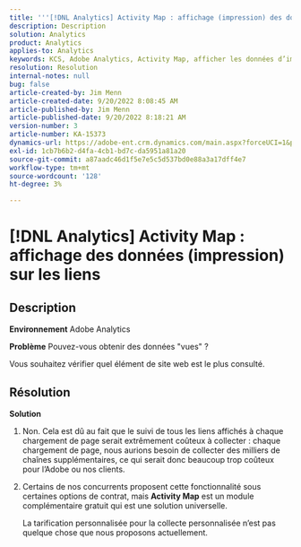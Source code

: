 ```yaml
---
title: '''[!DNL Analytics] Activity Map : affichage (impression) des données sur les liens'
description: Description
solution: Analytics
product: Analytics
applies-to: Analytics
keywords: KCS, Adobe Analytics, Activity Map, afficher les données d’impression, les liens, les vues
resolution: Resolution
internal-notes: null
bug: false
article-created-by: Jim Menn
article-created-date: 9/20/2022 8:08:45 AM
article-published-by: Jim Menn
article-published-date: 9/20/2022 8:18:21 AM
version-number: 3
article-number: KA-15373
dynamics-url: https://adobe-ent.crm.dynamics.com/main.aspx?forceUCI=1&pagetype=entityrecord&etn=knowledgearticle&id=80e75a6f-bb38-ed11-9db1-0022480866ad
exl-id: 1cb7b6b2-d4fa-4cb1-bd7c-da5951a81a20
source-git-commit: a87aadc46d1f5e7e5c5d537bd0e88a3a17dff4e7
workflow-type: tm+mt
source-wordcount: '128'
ht-degree: 3%

---
```


# [!DNL Analytics] Activity Map : affichage des données (impression) sur les liens

## Description


<b>Environnement</b>
Adobe Analytics

<b>Problème</b>
Pouvez-vous obtenir des données &quot;vues&quot; ?

Vous souhaitez vérifier quel élément de site web est le plus consulté.


## Résolution


<b>Solution</b>

1. Non. Cela est dû au fait que le suivi de tous les liens affichés à chaque chargement de page serait extrêmement coûteux à collecter : chaque chargement de page, nous aurions besoin de collecter des milliers de chaînes supplémentaires, ce qui serait donc beaucoup trop coûteux pour l’Adobe ou nos clients.
2. Certains de nos concurrents proposent cette fonctionnalité sous certaines options de contrat, mais <b>Activity Map</b> est un module complémentaire gratuit qui est une solution universelle.

   La tarification personnalisée pour la collecte personnalisée n’est pas quelque chose que nous proposons actuellement.
